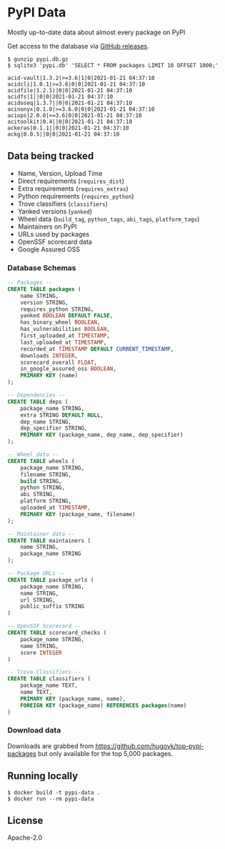 # PyPI Data

Mostly up-to-date data about almost every package on PyPI

Get access to the database via [GitHub releases](https://github.com/sethmlarson/pypi-data/releases).

```console
$ gunzip pypi.db.gz
$ sqlite3 'pypi.db' 'SELECT * FROM packages LIMIT 10 OFFSET 1000;'

acid-vault|1.3.2|>=3.6|1|0|2021-01-21 04:37:10
acidcli|1.0.1|>=3.6|0|0|2021-01-21 04:37:10
acidfile|1.2.1||0|0|2021-01-21 04:37:10
acidfs|1||0|0|2021-01-21 04:37:10
acidoseq|1.3.7||0|0|2021-01-21 04:37:10
acinonyx|0.1.0|>=3.6.0|0|0|2021-01-21 04:37:10
aciops|2.0.0|>=3.6|0|0|2021-01-21 04:37:10
acitoolkit|0.4||0|0|2021-01-21 04:37:10
ackeras|0.1.1||0|0|2021-01-21 04:37:10
ackg|0.0.5||0|0|2021-01-21 04:37:10
```

## Data being tracked

- Name, Version, Upload Time
- Direct requirements (`requires_dist`)
- Extra requirements (`requires_extras`)
- Python requirements (`requires_python`)
- Trove classifiers (`classifiers`)
- Yanked versions (`yanked`)
- Wheel data (`build_tag`, `python_tags`, `abi_tags`, `platform_tags`)
- Maintainers on PyPI
- URLs used by packages
- OpenSSF scorecard data
- Google Assured OSS

### Database Schemas

```sql
-- Packages --
CREATE TABLE packages (
    name STRING,
    version STRING,
    requires_python STRING,
    yanked BOOLEAN DEFAULT FALSE,
    has_binary_wheel BOOLEAN,
    has_vulnerabilities BOOLEAN,
    first_uploaded_at TIMESTAMP,
    last_uploaded_at TIMESTAMP,
    recorded_at TIMESTAMP DEFAULT CURRENT_TIMESTAMP,
    downloads INTEGER,
    scorecard_overall FLOAT,
    in_google_assured_oss BOOLEAN,
    PRIMARY KEY (name)
);

-- Dependencies --
CREATE TABLE deps (
    package_name STRING,
    extra STRING DEFAULT NULL,
    dep_name STRING,
    dep_specifier STRING,
    PRIMARY KEY (package_name, dep_name, dep_specifier)
);

-- Wheel data --
CREATE TABLE wheels (
    package_name STRING,
    filename STRING,
    build STRING,
    python STRING,
    abi STRING,
    platform STRING,
    uploaded_at TIMESTAMP,
    PRIMARY KEY (package_name, filename)
);

-- Maintainer data --
CREATE TABLE maintainers (
    name STRING,
    package_name STRING
);

-- Package URLs --
CREATE TABLE package_urls (
    package_name STRING,
    name STRING,
    url STRING,
    public_suffix STRING
)

-- OpenSSF Scorecard --
CREATE TABLE scorecard_checks (
    package_name STRING,
    name STRING,
    score INTEGER
)

-- Trove Classifiers --
CREATE TABLE classifiers (
    package_name TEXT,
    name TEXT,
    PRIMARY KEY (package_name, name),
    FOREIGN KEY (package_name) REFERENCES packages(name)
)
```

### Download data

Downloads are grabbed from https://github.com/hugovk/top-pypi-packages but only available for the top 5,000 packages.

## Running locally

```
$ docker build -t pypi-data .
$ docker run --rm pypi-data
```

## License

Apache-2.0
